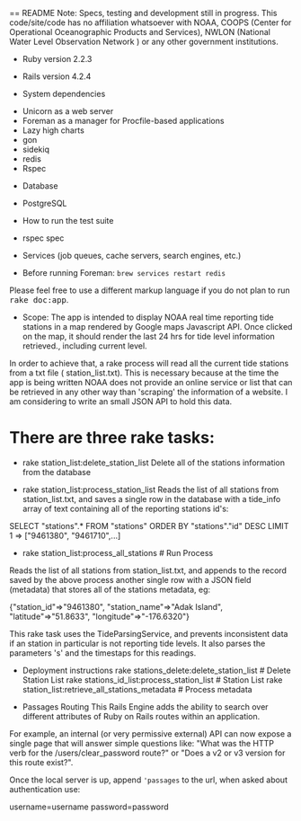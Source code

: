== README
Note:  Specs, testing and development still in progress.
       This code/site/code has no affiliation whatsoever with NOAA, COOPS (Center for Operational Oceanographic Products and Services), NWLON (National Water Level Observation Network ) or any other government institutions.

* Ruby version 2.2.3
* Rails version 4.2.4

* System dependencies

 - Unicorn as a web server
 - Foreman as a manager for Procfile-based applications
 - Lazy high charts
 - gon
 - sidekiq
 - redis
 - Rspec


* Database
 - PostgreSQL


* How to run the test suite
 - rspec spec

* Services (job queues, cache servers, search engines, etc.)
 - Before running Foreman:
  ```brew services restart redis```

Please feel free to use a different markup language if you do not plan to run
<tt>rake doc:app</tt>.


* Scope:
The app is intended to display NOAA real time reporting tide stations in a map rendered by Google maps Javascript API. Once clicked on the map, it should render the last 24 hrs for tide level information retrieved., including current level.

In order to achieve that, a rake process will read all the current tide stations from a txt file ( station_list.txt). This is necessary because at the time the app is being written NOAA does not provide an online service or list that can be retrieved in any other way than 'scraping' the information of a website. I am considering to write an small JSON API to hold this data.

# There are three rake tasks:

 - rake station_list:delete_station_list
  Delete all of the stations information from the database

 - rake station_list:process_station_list
  Reads the list of all stations from station_list.txt, and saves a single row in the database with a tide_info array of text containing all of the reporting stations id's:

  SELECT  "stations".* FROM "stations"  ORDER BY "stations"."id" DESC LIMIT 1
 => ["9461380", "9461710",...]


- rake station_list:process_all_stations  # Run Process

Reads the list of all stations from station_list.txt, and appends to the record saved by the above process another single row with a JSON field (metadata) that stores all of the stations metadata, eg:

  {"station_id"=>"9461380",
   "station_name"=>"Adak Island",
   "latitude"=>"51.8633",
    "longitude"=>"-176.6320"}

This rake task uses the TideParsingService, and prevents inconsistent data if an station in particular is not reporting tide levels. It also parses the parameters 's' and the timestaps for this readings.



* Deployment instructions
rake stations_delete:delete_station_list          # Delete Station List
rake stations_id_list:process_station_list        # Station List
rake station_list:retrieve_all_stations_metadata  # Process metadata

* Passages Routing
This Rails Engine adds the ability to search over different attributes of Ruby on Rails routes within an application.

For example, an internal (or very permissive external) API can now expose a single page that will answer simple questions like: "What was the HTTP verb for the /users/clear_password route?" or "Does a v2 or v3 version for this route exist?".

Once the local server is up, append `'passages` to the url, when asked about authentication use:

username=username
password=password


